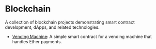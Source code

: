 # Blockchain
A collection of blockchain projects demonstrating smart contract development, dApps, and related technologies.

- [Vending Machine](./VendingMachine): A simple smart contract for a vending machine that handles Ether payments.
